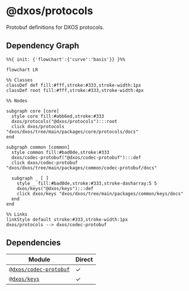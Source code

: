 # @dxos/protocols

Protobuf definitions for DXOS protocols.

## Dependency Graph

```mermaid
%%{ init: {'flowchart':{'curve':'basis'}} }%%

flowchart LR

%% Classes
classDef def fill:#fff,stroke:#333,stroke-width:1px
classDef root fill:#fff,stroke:#333,stroke-width:4px

%% Nodes

subgraph core [core]
  style core fill:#abb6ed,stroke:#333
  dxos/protocols("@dxos/protocols"):::root
  click dxos/protocols "dxos/dxos/tree/main/packages/core/protocols/docs"
end

subgraph common [common]
  style common fill:#bad0de,stroke:#333
  dxos/codec-protobuf("@dxos/codec-protobuf"):::def
  click dxos/codec-protobuf "dxos/dxos/tree/main/packages/common/codec-protobuf/docs"

  subgraph _ [ ]
    style _ fill:#bad0de,stroke:#333,stroke-dasharray:5 5
    dxos/keys("@dxos/keys"):::def
    click dxos/keys "dxos/dxos/tree/main/packages/common/keys/docs"
  end
end

%% Links
linkStyle default stroke:#333,stroke-width:1px
dxos/protocols --> dxos/codec-protobuf
```

## Dependencies

| Module | Direct |
|---|---|
| [`@dxos/codec-protobuf`](../../../common/codec-protobuf/docs/README.md) | &check; |
| [`@dxos/keys`](../../../common/keys/docs/README.md) | &check; |
